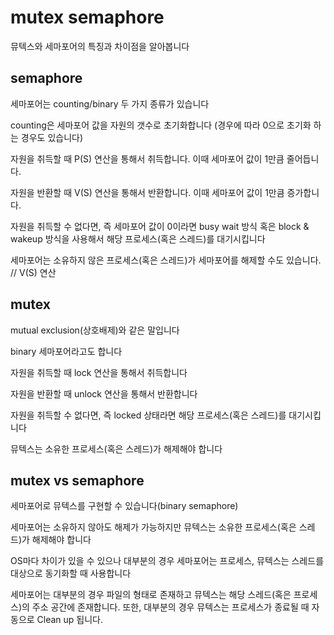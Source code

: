 # mutex semaphore

뮤텍스와 세마포어의 특징과 차이점을 알아봅니다

## semaphore

세마포어는 counting/binary 두 가지 종류가 있습니다

counting은 세마포어 값을 자원의 갯수로 초기화합니다 (경우에 따라 0으로 초기화 하는 경우도 있습니다)

자원을 취득할 때 P(S) 연산을 통해서 취득합니다. 이때 세마포어 값이 1만큼 줄어듭니다.

자원을 반환할 때 V(S) 연산을 통해서 반환합니다. 이때 세마포어 값이 1만큼 증가합니다.

자원을 취득할 수 없다면, 즉 세마포어 값이 0이라면 busy wait 방식 혹은 block & wakeup 방식을 사용해서 해당 프로세스(혹은 스레드)를 대기시킵니다

세마포어는 소유하지 않은 프로세스(혹은 스레드)가 세마포어를 해제할 수도 있습니다. // V(S) 연산

## mutex

mutual exclusion(상호배제)와 같은 말입니다

binary 세마포어라고도 합니다

자원을 취득할 때 lock 연산을 통해서 취득합니다

자원을 반환할 때 unlock 연산을 통해서 반환합니다

자원을 취득할 수 없다면, 즉 locked 상태라면 해당 프로세스(혹은 스레드)를 대기시킵니다

뮤텍스는 소유한 프로세스(혹은 스레드)가 해제해야 합니다

## mutex vs semaphore

세마포어로 뮤텍스를 구현할 수 있습니다(binary semaphore)

세마포어는 소유하지 않아도 해제가 가능하지만 뮤텍스는 소유한 프로세스(혹은 스레드)가 해제해야 합니다

OS마다 차이가 있을 수 있으나 대부분의 경우 세마포어는 프로세스, 뮤텍스는 스레드를 대상으로 동기화할 때 사용합니다

세마포어는 대부분의 경우 파일의 형태로 존재하고 뮤텍스는 해당 스레드(혹은 프로세스)의 주소 공간에 존재합니다. 또한, 대부분의 경우 뮤텍스는 프로세스가 종료될 때 자동으로 Clean up 됩니다.